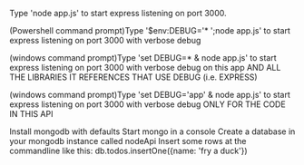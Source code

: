 Type 'node app.js' to start express listening on port 3000.

(Powershell command prompt)Type '$env:DEBUG='*
';node app.js' to start express listening on port 3000 with verbose debug

(windows command prompt)Type 'set DEBUG=* & node app.js' to start express listening on port 3000 with verbose debug on this app AND ALL THE LIBRARIES IT REFERENCES THAT USE DEBUG (i.e. EXPRESS)

(windows command prompt)Type 'set DEBUG='app' & node app.js' to start express listening on port 3000 with verbose debug ONLY FOR THE CODE IN THIS API

Install mongodb with defaults
Start mongo in a console
Create a database in your mongodb instance called nodeApi
Insert some rows at the commandline like this:
db.todos.insertOne({name: 'fry a duck'})
